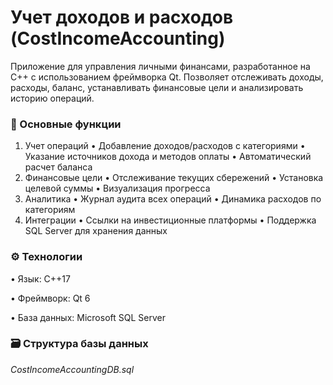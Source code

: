 # Учет доходов и расходов (CostIncomeAccounting)
Приложение для управления личными финансами, разработанное на C++ с использованием фреймворка Qt. Позволяет отслеживать доходы, расходы, баланс, устанавливать финансовые цели и анализировать историю операций.

### 🚀 Основные функции
1. Учет операций
• Добавление доходов/расходов с категориями
• Указание источников дохода и методов оплаты
• Автоматический расчет баланса
2. Финансовые цели
• Отслеживание текущих сбережений
• Установка целевой суммы
• Визуализация прогресса
3. Аналитика
• Журнал аудита всех операций
• Динамика расходов по категориям
4. Интеграции
• Ссылки на инвестиционные платформы
• Поддержка SQL Server для хранения данных

### ⚙️ Технологии
• Язык: C++17

• Фреймворк: Qt 6

• База данных: Microsoft SQL Server

### 🗃️ Структура базы данных

*CostIncomeAccountingDB.sql*

